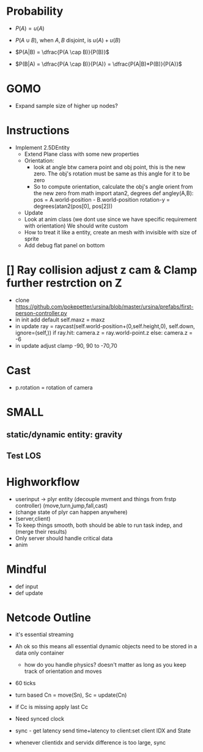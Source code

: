 # Probability
* $P(A) = u(A)$
* $P(A \cup B)$, when $A,B$ disjoint, is $u(A)+u(B)$
* $P(A|B) = \dfrac{P(A \cap B)}{P(B)}$

* $P(B|A) = \dfrac{P(A \cap B)}{P(A)} = \dfrac{P(A|B)*P(B)}{P(A)}$

# GOMO
* Expand sample size of higher up nodes?

# Instructions
* Implement 2.5DEntity
  * Extend Plane class with some new properties
  * Orientation:
    * look at angle btw camera point and obj point, this is the new zero. The obj's rotation must be same as this angle for it to be zero
    * So to compute orientation, calculate the obj's angle orient from the new zero
    from math import atan2, degrees
    def angley(A,B):
      pos = A.world-position - B.world-position
      rotation-y = degrees(atan2(pos[0], pos[2]))
  * Update
  * Look at anim class (we dont use since we have specific requirement with orientation) We should write custom
  * How to treat it like a entity, create an mesh with invisible with size of sprite
  * Add debug flat panel on bottom
  
# [] Ray collision adjust z cam  & Clamp further restrction on Z
* clone https://github.com/pokepetter/ursina/blob/master/ursina/prefabs/first-person-controller.py
* in init add default
self.maxz = maxz
* in update
ray = raycast(self.world-position+(0,self.height,0), self.down, ignore=(self,))
  if ray.hit: camera.z = ray.world-point.z
  else: camera.z = -6
* in update
adjust clamp -90, 90 to -70,70

# Cast
* p.rotation = rotation of camera

# SMALL
## static/dynamic entity: gravity
## Test LOS

# Highworkflow
* userinput -> plyr entity (decouple mvment and things from frstp controller) (move,turn,jump,fall,cast)
* (change state of plyr can happen anywhere)
* (server,client)
* To keep things smooth, both should be able to run task indep, and (merge their results)
* Only server should handle critical data
* anim


# Mindful
* def input
* def update


# Netcode Outline

* it's essential streaming
* Ah ok so this means all essential dynamic objects need to be stored in a data only container
  * how do you handle physics? doesn't matter as long as you keep track of orientation and moves

* 60 ticks
* turn based Cn = move(Sn), Sc = update(Cn)
* if Cc is missing apply last Cc
* Need synced clock
* sync - get latency send time+latency to client:set client IDX and State
* whenever clientidx and servidx difference is too large, sync

